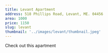 ```yaml
---
title: Levant Apartment
address: 518 Phillips Road, Levant, ME. 04456
area: 1000
price: 1150
slug: levant
thumbnail: '../images/levant/thumbnail.jpeg'
---
```


Check out this apartment
